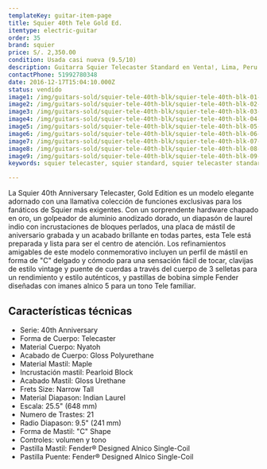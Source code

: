 ```yaml
---
templateKey: guitar-item-page
title: Squier 40th Tele Gold Ed.
itemtype: electric-guitar
order: 35
brand: squier
price: S/. 2,350.00
condition: Usada casi nueva (9.5/10)
description: Guitarra Squier Telecaster Standard en Venta!, Lima, Peru
contactPhone: 51992780348
date: 2016-12-17T15:04:10.000Z
status: vendido
image1: /img/guitars-sold/squier-tele-40th-blk/squier-tele-40th-blk-01-sold.jpg
image2: /img/guitars-sold/squier-tele-40th-blk/squier-tele-40th-blk-02-sold.jpg
image3: /img/guitars-sold/squier-tele-40th-blk/squier-tele-40th-blk-03-sold.jpg
image4: /img/guitars-sold/squier-tele-40th-blk/squier-tele-40th-blk-04-sold.jpg
image5: /img/guitars-sold/squier-tele-40th-blk/squier-tele-40th-blk-05-sold.jpg
image6: /img/guitars-sold/squier-tele-40th-blk/squier-tele-40th-blk-06-sold.jpg
image7: /img/guitars-sold/squier-tele-40th-blk/squier-tele-40th-blk-07-sold.jpg
image8: /img/guitars-sold/squier-tele-40th-blk/squier-tele-40th-blk-08-sold.jpg
image9: /img/guitars-sold/squier-tele-40th-blk/squier-tele-40th-blk-09-sold.jpg
keywords: squier telecaster, squier standard, squier telecaster standard

---
```

La Squier 40th Anniversary Telecaster, Gold Edition es un modelo elegante adornado con una llamativa colección de funciones exclusivas para los fanáticos de Squier más exigentes. Con un sorprendente hardware chapado en oro, un golpeador de aluminio anodizado dorado, un diapasón de laurel indio con incrustaciones de bloques perlados, una placa de mástil de aniversario grabada y un acabado brillante en todas partes, esta Tele está preparada y lista para ser el centro de atención. Los refinamientos amigables de este modelo conmemorativo incluyen un perfil de mástil en forma de "C" delgado y cómodo para una sensación fácil de tocar, clavijas de estilo vintage y puente de cuerdas a través del cuerpo de 3 selletas para un rendimiento y estilo auténticos, y pastillas de bobina simple Fender diseñadas con imanes alnico 5 para un tono Tele familiar.

## Características técnicas

* Serie: 40th Anniversary
* Forma de Cuerpo: Telecaster
* Material Cuerpo: Nyatoh
* Acabado de Cuerpo: Gloss Polyurethane
* Material Mastil: Maple
* Incrustación mastil: Pearloid Block
* Acabado Mastil: Gloss Urethane
* Frets Size: Narrow Tall
* Material Diapason: Indian Laurel
* Escala: 25.5" (648 mm)
* Numero de Trastes: 21
* Radio Diapason: 9.5" (241 mm)
* Forma de Mastil: "C" Shape
* Controles: volumen y tono
* Pastilla Mastil: Fender® Designed Alnico Single-Coil
* Pastilla Puente: Fender® Designed Alnico Single-Coil